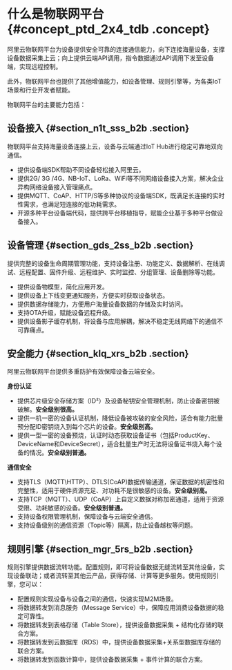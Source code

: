 # 什么是物联网平台 {#concept_ptd_2x4_tdb .concept}

阿里云物联网平台为设备提供安全可靠的连接通信能力，向下连接海量设备，支撑设备数据采集上云；向上提供云端API调用，指令数据通过API调用下发至设备端，实现远程控制。

此外，物联网平台也提供了其他增值能力，如设备管理、规则引擎等，为各类IoT场景和行业开发者赋能。

物联网平台的主要能力包括：

## 设备接入 {#section_n1t_sss_b2b .section}

物联网平台支持海量设备连接上云，设备与云端通过IoT Hub进行稳定可靠地双向通信。

-   提供设备端SDK帮助不同设备轻松接入阿里云。
-   提供2G/ 3G /4G、NB-IoT、LoRa、WiFi等不同网络设备接入方案，解决企业异构网络设备接入管理痛点。
-   提供MQTT、CoAP、HTTP/S等多种协议的设备端SDK，既满足长连接的实时性需求，也满足短连接的低功耗需求。
-   开源多种平台设备端代码，提供跨平台移植指导，赋能企业基于多种平台做设备接入。

## 设备管理 {#section_gds_2ss_b2b .section}

提供完整的设备生命周期管理功能，支持设备注册、功能定义、数据解析、在线调试、远程配置、固件升级、远程维护、实时监控、分组管理、设备删除等功能。

-   提供设备物模型，简化应用开发。
-   提供设备上下线变更通知服务，方便实时获取设备状态。
-   提供数据存储能力，方便用户海量设备数据的存储及实时访问。
-   支持OTA升级，赋能设备远程升级。
-   提供设备影子缓存机制，将设备与应用解耦，解决不稳定无线网络下的通信不可靠痛点。

## 安全能力 {#section_klq_xrs_b2b .section}

阿里云物联网平台提供多重防护有效保障设备云端安全。

**身份认证**

-   提供芯片级安全存储方案（ID²）及设备秘钥安全管理机制，防止设备密钥被破解。**安全级别很高。**
-   提供一机一密的设备认证机制，降低设备被攻破的安全风险，适合有能力批量预分配ID密钥烧入到每个芯片的设备。**安全级别高。**
-   提供一型一密的设备预烧，认证时动态获取设备证书（包括ProductKey、DeviceName和DeviceSecret），适合批量生产时无法将设备证书烧入每个设备的情况。**安全级别普通。**

**通信安全**

-   支持TLS（MQTT\\HTTP）、DTLS\(CoAP\)数据传输通道，保证数据的机密性和完整性，适用于硬件资源充足、对功耗不是很敏感的设备。**安全级别高。**
-   支持TCP（MQTT）、UDP（CoAP）上自定义数据对称加密通道，适用于资源受限、功耗敏感的设备。**安全级别普通。**
-   支持设备权限管理机制，保障设备与云端安全通信。
-   支持设备级别的通信资源（Topic等）隔离，防止设备越权等问题。

## 规则引擎 {#section_mgr_5rs_b2b .section}

规则引擎提供数据流转功能。配置规则，即可将设备数据无缝流转至其他设备，实现设备联动；或者流转至其他云产品，获得存储、计算等更多服务。使用规则引擎，您可以：

-   配置规则实现设备与设备之间的通信，快速实现M2M场景。
-   将数据转发到消息服务（Message Service）中，保障应用消费设备数据的稳定可靠性。
-   将数据转发到表格存储（Table Store），提供设备数据采集 + 结构化存储的联合方案。
-   将数据转发到云数据库（RDS）中，提供设备数据采集+关系型数据库存储的联合方案。
-   将数据转发到函数计算中，提供设备数据采集 + 事件计算的联合方案。

